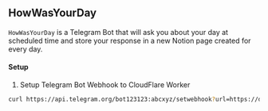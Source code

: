 ## HowWasYourDay

`HowWasYourDay` is a Telegram Bot that will ask you about your day at scheduled time and store your response in a new Notion page created for every day.

#### Setup

1. Setup Telegram Bot Webhook to CloudFlare Worker

```sh
curl https://api.telegram.org/bot123123:abcxyz/setwebhook?url=https://digpi.com/dailyjournal/tg
```



